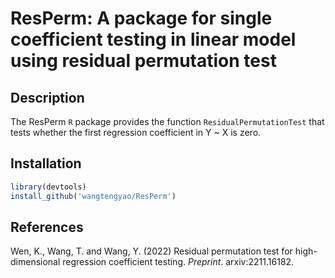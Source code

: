 # ResPerm: A package for single coefficient testing in linear model using residual permutation test
## Description
The ResPerm `R` package provides the function `ResidualPermutationTest` that tests whether the first regression coefficient in Y ~ X is zero. 

## Installation
```r
library(devtools)
install_github('wangtengyao/ResPerm')
```

## References
Wen, K., Wang, T. and Wang, Y. (2022) Residual permutation test for high-dimensional regression coefficient testing. _Preprint_. arxiv:2211.16182.

